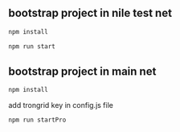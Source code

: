 ## bootstrap project in nile test net

```bash
npm install
```

```bash
npm run start
```

## bootstrap project in main net

```bash
npm install
```

add trongrid key in config.js file

```bash
npm run startPro
```
